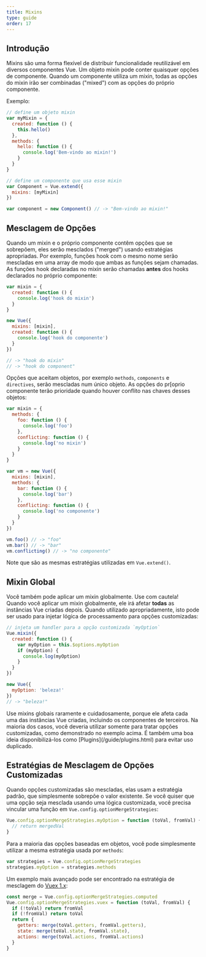 ```yaml
---
title: Mixins
type: guide
order: 17
---
```


## Introdução

Mixins são uma forma flexível de distribuir funcionalidade reutilizável em diversos componentes Vue. Um objeto mixin pode conter quaisquer opções de componente. Quando um componente utiliza um mixin, todas as opções do mixin irão ser combinadas ("mixed") com as opções do próprio componente.

Exemplo:

``` js
// define um objeto mixin
var myMixin = {
  created: function () {
    this.hello()
  },
  methods: {
    hello: function () {
      console.log('Bem-vindo ao mixin!')
    }
  }
}

// define um componente que usa esse mixin
var Component = Vue.extend({
  mixins: [myMixin]
})

var component = new Component() // -> "Bem-vindo ao mixin!"
```

## Mesclagem de Opções

Quando um mixin e o próprio componente contêm opções que se sobrepõem, eles serão mesclados ("merged") usando estratégias apropriadas. Por exemplo, funções hook com o mesmo nome serão mescladas em uma array de modo que ambas as funções sejam chamadas. As funções hook declaradas no mixin serão chamadas **antes** dos hooks declarados no próprio componente:

``` js
var mixin = {
  created: function () {
    console.log('hook do mixin')
  }
}

new Vue({
  mixins: [mixin],
  created: function () {
    console.log('hook do componente')
  }
})

// -> "hook do mixin"
// -> "hook do component"
```

Opções que aceitam objetos, por exemplo `methods`, `components` e `directives`, serão mescladas num único objeto. As opções do pr[oprio componente terão prioridade quando houver conflito nas chaves desses objetos:

``` js
var mixin = {
  methods: {
    foo: function () {
      console.log('foo')
    },
    conflicting: function () {
      console.log('no mixin')
    }
  }
}

var vm = new Vue({
  mixins: [mixin],
  methods: {
    bar: function () {
      console.log('bar')
    },
    conflicting: function () {
      console.log('no componente')
    }
  }
})

vm.foo() // -> "foo"
vm.bar() // -> "bar"
vm.conflicting() // -> "no componente"
```

Note que são as mesmas estratégias utilizadas em `Vue.extend()`.

## Mixin Global

Você também pode aplicar um mixin globalmente. Use com cautela! Quando você aplicar um mixin globalmente, ele irá afetar **todas** as instâncias Vue criadas depois. Quando utilizado apropriadamente, isto pode ser usado para injetar lógica de processamento para opções customizadas:

``` js
// injeta um handler para a opção customizada `myOption`
Vue.mixin({
  created: function () {
    var myOption = this.$options.myOption
    if (myOption) {
      console.log(myOption)
    }
  }
})

new Vue({
  myOption: 'beleza!'
})
// -> "beleza!"
```

<p class="tip">Use mixins globais raramente e cuidadosamente, porque ele afeta cada uma das instâncias Vue criadas, incluindo os componentes de terceiros. Na maioria dos casos, você deveria utilizar somente para tratar opções customizadas, como demonstrado no exemplo acima. É também uma boa ideia disponibilizá-los como [Plugins](/guide/plugins.html) para evitar uso duplicado.</p>

## Estratégias de Mesclagem de Opções Customizadas

Quando opções customizadas são mescladas, elas usam a estratégia padrão, que simplesmente sobrepõe o valor existente. Se você quiser que uma opção seja mesclada usando uma lógica customizada, você precisa vincular uma função em `Vue.config.optionMergeStrategies`:

``` js
Vue.config.optionMergeStrategies.myOption = function (toVal, fromVal) {
  // return mergedVal
}
```

Para a maioria das opções baseadas em objetos, você pode simplesmente utilizar a mesma estratégia usada por `methods`:

``` js
var strategies = Vue.config.optionMergeStrategies
strategies.myOption = strategies.methods
```

Um exemplo mais avançado pode ser encontrado na estratégia de mesclagem do [Vuex 1.x](https://github.com/vuejs/vuex):

``` js
const merge = Vue.config.optionMergeStrategies.computed
Vue.config.optionMergeStrategies.vuex = function (toVal, fromVal) {
  if (!toVal) return fromVal
  if (!fromVal) return toVal
  return {
    getters: merge(toVal.getters, fromVal.getters),
    state: merge(toVal.state, fromVal.state),
    actions: merge(toVal.actions, fromVal.actions)
  }
}
```
